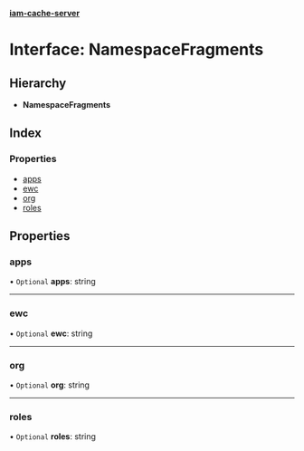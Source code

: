 **[iam-cache-server](../README.md)**

# Interface: NamespaceFragments

## Hierarchy

* **NamespaceFragments**

## Index

### Properties

* [apps](namespacefragments.md#apps)
* [ewc](namespacefragments.md#ewc)
* [org](namespacefragments.md#org)
* [roles](namespacefragments.md#roles)

## Properties

### apps

• `Optional` **apps**: string

___

### ewc

• `Optional` **ewc**: string

___

### org

• `Optional` **org**: string

___

### roles

• `Optional` **roles**: string
